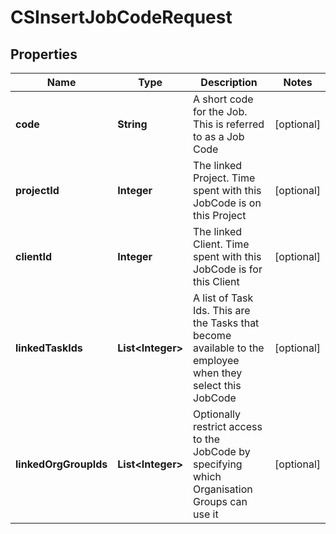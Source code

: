 
# CSInsertJobCodeRequest

## Properties
Name | Type | Description | Notes
------------ | ------------- | ------------- | -------------
**code** | **String** | A short code for the Job.  This is referred to as a Job Code |  [optional]
**projectId** | **Integer** | The linked Project.  Time spent with this JobCode is on this Project |  [optional]
**clientId** | **Integer** | The linked Client.  Time spent with this JobCode is for this Client |  [optional]
**linkedTaskIds** | **List&lt;Integer&gt;** | A list of Task Ids.  This are the Tasks that become available to the employee when they select this JobCode |  [optional]
**linkedOrgGroupIds** | **List&lt;Integer&gt;** | Optionally restrict access to the JobCode by specifying which Organisation Groups can use it |  [optional]



